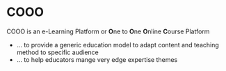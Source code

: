 # COOO
COOO is an e-Learning Platform or **O**ne to **O**ne **O**nline **C**ourse Platform 
- ... to provide a generic education model to adapt content and teaching method to specific audience
- ... to help educators mange very edge expertise themes 
